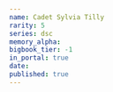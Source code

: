 ```yaml
---
name: Cadet Sylvia Tilly
rarity: 5
series: dsc
memory_alpha:
bigbook_tier: -1
in_portal: true
date:
published: true
---
```



